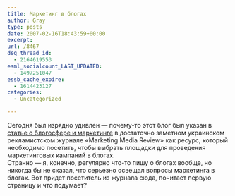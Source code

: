 ```yaml
---
title: Маркетинг в блогах
author: Gray
type: posts
date: 2007-02-16T18:43:59+00:00
excerpt:
url: /8467
dsq_thread_id:
  - 2164619553
esml_socialcount_LAST_UPDATED:
  - 1497251047
essb_cache_expire:
  - 1614423127
categories:
  - Uncategorized

---
```








Сегодня был изрядно удивлен &#8212; почему-то этот блог был указан в <a href="http://mmr.net.ua/issues/year/2007/num/2/news/131/index.html" target="_blank">статье о блогосфере и маркетинге</a> в достаточно заметном украинском рекламистском журнале &#171;Marketing Media Review&#187; как ресурс, который необходимо посетить, чтобы выбрать площадки для проведения маркетинговых кампаний в блогах.  
Странно &#8212; я, конечно, регулярно что-то пишу о блогах вообще, но никогда бы не сказал, что серьезно освещал вопросы маркетинга в блогах. Вот придет посетитель из журнала сюда, почитает первую страницу и что подумает?
